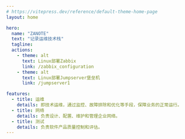 ```yaml
---
# https://vitepress.dev/reference/default-theme-home-page
layout: home

hero:
  name: "ZANOTE"
  text: "记录运维技术栈"
  tagline: 
  actions:
    - theme: alt
      text: Linux部署Zabbix
      link: /zabbix_configuration
    - theme: alt
      text: Linux部署Jumpserver堡垒机
      link: /jumpserver1

features:
  - title: 运维
    details: 即技术运维，通过监控、故障排除和优化等手段，保障业务的正常运行。
  - title: 网络
    details: 负责设计、配置、维护和管理企业网络。
  - title: 测试
    details: 负责软件产品质量控制和评估。
---
```


